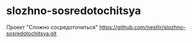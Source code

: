 # slozhno-sosredotochitsya
Проект "Сложно сосредоточиться"
https://github.com/nestlir/slozhno-sosredotochitsya.git
